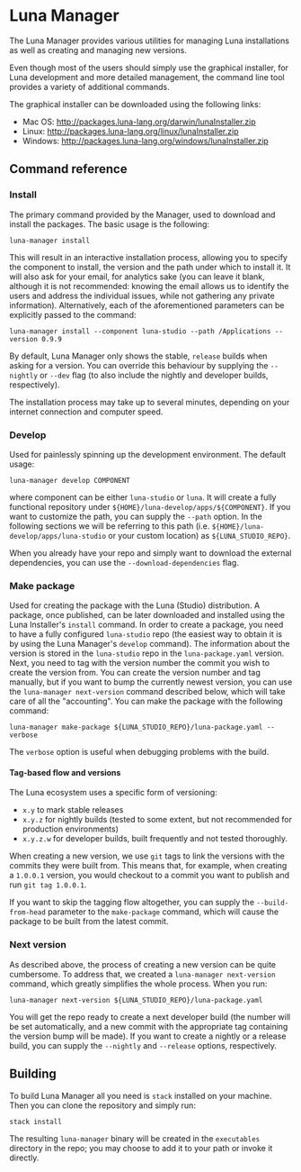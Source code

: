 # Luna Manager

The Luna Manager provides various utilities for managing Luna installations as well as creating and managing new versions.

Even though most of the users should simply use the graphical installer, for Luna development and more detailed management, the command line tool provides a variety of additional commands.

The graphical installer can be downloaded using the following links:
* Mac OS: http://packages.luna-lang.org/darwin/lunaInstaller.zip
* Linux: http://packages.luna-lang.org/linux/lunaInstaller.zip
* Windows: http://packages.luna-lang.org/windows/lunaInstaller.zip

## Command reference

### Install
The primary command provided by the Manager, used to download and install the packages. The basic usage is the following:
```
luna-manager install
```
This will result in an interactive installation process, allowing you to specify the component to install, the version and the path under which to install it. It will also ask for your email, for analytics sake (you can leave it blank, although it is not recommended: knowing the email allows us to identify the users and address the individual issues, while not gathering any private information). Alternatively, each of the aforementioned parameters can be explicitly passed to the command:
```
luna-manager install --component luna-studio --path /Applications --version 0.9.9
```
By default, Luna Manager only shows the stable, `release` builds when asking for a version. You can override this behaviour by supplying the `--nightly` or `--dev` flag (to also include the nightly and developer builds, respectively).

The installation process may take up to several minutes, depending on your internet connection and computer speed.

### Develop

Used for painlessly spinning up the development environment. The default usage:
```
luna-manager develop COMPONENT
```
where component can be either `luna-studio` or `luna`. It will create a fully functional repository under `${HOME}/luna-develop/apps/${COMPONENT}`. If you want to customize the path, you can supply the `--path` option. In the following sections we will be referring to this path (i.e. `${HOME}/luna-develop/apps/luna-studio` or your custom location) as `${LUNA_STUDIO_REPO}`.

When you already have your repo and simply want to download the external dependencies, you can use the `--download-dependencies` flag.

### Make package

Used for creating the package with the Luna (Studio) distribution. A package, once published, can be later downloaded and installed using the Luna Installer's `install` command. In order to create a package, you need to have a fully configured `luna-studio` repo (the easiest way to obtain it is by using the Luna Manager's `develop` command). The information about the version is stored in the `luna-studio` repo in the `luna-package.yaml` version. Next, you need to tag with the version number the commit you wish to create the version from. You can create the version number and tag manually, but if you want to bump the currently newest version, you can use the `luna-manager next-version` command described below, which will take care of all the "accounting". You can make the package with the following command:
```
luna-manager make-package ${LUNA_STUDIO_REPO}/luna-package.yaml --verbose
```

The `verbose` option is useful when debugging problems with the build.

#### Tag-based flow and versions
The Luna ecosystem uses a specific form of versioning:
* `x.y` to mark stable releases
* `x.y.z` for nightly builds (tested to some extent, but not recommended for production environments)
* `x.y.z.w` for developer builds, built frequently and not tested thoroughly.

When creating a new version, we use `git` tags to link the versions with the commits they were built from. This means that, for example, when creating a `1.0.0.1` version, you would checkout to a commit you want to publish and run `git tag 1.0.0.1`.

If you want to skip the tagging flow altogether, you can supply the `--build-from-head` parameter to the `make-package` command, which will cause the package to be built from the latest commit.

### Next version
As described above, the process of creating a new version can be quite cumbersome. To address that, we created a `luna-manager next-version` command, which greatly simplifies the whole process. When you run:
```
luna-manager next-version ${LUNA_STUDIO_REPO}/luna-package.yaml
```
You will get the repo ready to create a next developer build (the number will be set automatically, and a new commit with the appropriate tag containing the version bump will be made). If you want to create a nightly or a release build, you can supply the `--nightly` and `--release` options, respectively.

## Building
To build Luna Manager all you need is `stack` installed on your machine. Then you can clone the repository and simply run:
```
stack install
```
The resulting `luna-manager` binary will be created in the `executables` directory in the repo; you may choose to add it to your path or invoke it directly.
